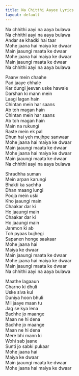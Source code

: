```yaml
---
title: Na Chitthi Aayee Lyrics
layout: default
---
```

Na chhithi aayi na aaya bulawa  
Na chhithi aayi na aaya bulawa  
Andar se khadki hai taar  
Mohe jaana hai maiya ke dwaar  
Main jaaungi maata ke dwaar  
Mohe jaana hai maiya ke dwaar  
Main jaaungi maata ke dwaar  
Na chhithi aayi na aaya bulawa  
  
Paanv mein chaahe  
Pad jaaye chhale  
Kar dungi jeevan uske hawale  
Darshan ki mann mein  
Laagi lagan hain  
Chintan mein har saans  
Ab toh magan hain  
Chintan mein har saans  
Ab toh magan hain  
Main na rukungi  
Raste mein ek pal  
Dhun hai yeh mujhpe sanwaar  
Mohe jaana hai maiya ke dwaar  
Main jaaungi maata ke dwaar  
Mohe jaana hai maiya ke dwaar  
Main jaaungi maata ke dwaar  
Na chhithi aayi na aaya bulawa  
  
Shradhha suman  
Mein arpan karungi  
Bhakti ka sachha  
Dhan maang lungi  
Pooja mein uski  
Kho jaaungi main  
Chaakar dar ki  
Ho jaaungi main  
Chaakar dar ki  
Ho jaaungi main  
Janmon ki ab  
Toh pyaas bujhegi  
Sapanen honge saakaar  
Mohe jaana hai  
Maiya ke dwaar  
Main jaaungi maata ke dwaar  
Mohe jaana hai maiya ke dwaar  
Main jaaungi maata ke dwaar  
Na chhithi aayi na aaya bulawa  
  
Maathe lagaaun  
Charno ki dhuli  
Uske siva kul  
Duniya hoon bhuli  
Mil jaaye maan tu  
Jag se kya lena  
Bachhe jo maange  
Maan ne hi dena  
Bachhe jo maange  
Maan ne hi dena  
Mere bhi mann ki  
Wohi sab jaane  
Sunti jo sabki pukaar  
Mohe jaana hai  
Maiya ke dwaar  
Main jaaungi maata ke dwaar  
Mohe jaana hai maiya ke dwaar